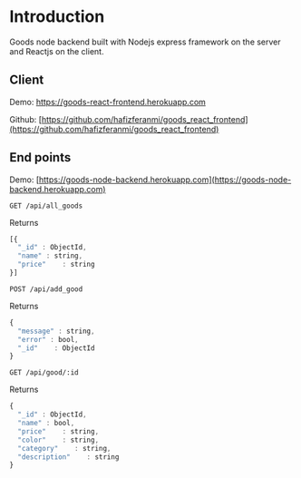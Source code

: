 # Introduction

Goods node backend built with Nodejs express framework on the server and Reactjs on the client.


## Client
Demo: https://goods-react-frontend.herokuapp.com

Github: 
[https://github.com/hafizferanmi/goods_react_frontend](https://github.com/hafizferanmi/goods_react_frontend)

## End points

Demo: [https://goods-node-backend.herokuapp.com](https://goods-node-backend.herokuapp.com)




```http
GET /api/all_goods
```
Returns

```javascript
[{
  "_id" : ObjectId,
  "name" : string,
  "price"    : string
}]
```

```http
POST /api/add_good
```
Returns

```javascript
{
  "message" : string,
  "error" : bool,
  "_id"    : ObjectId
}
```


```http
GET /api/good/:id
```
Returns

```javascript
{
  "_id" : ObjectId,
  "name" : bool,
  "price"    : string,
  "color"    : string,
  "category"    : string,
  "description"    : string
}
```



